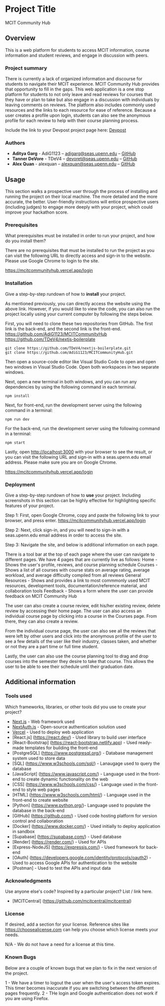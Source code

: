 # Project Title

MCIT Community Hub

## Overview

This is a web platform for students to access MCIT information, course information and student reviews, and engage in discussion with peers.

### Project summary

There is currently a lack of organized information and discourse for students to navigate their MCIT experience. MCIT Community Hub provides that opportunity to fill in the gaps. This web application is a one stop platform for students to not only leave and read reviews for courses that they have or plan to take but also engage in a discussion with individuals by leaving comments on reviews. The platform also includes commonly used resources and the links to each resource for ease of reference. Because a user creates a profile upon login, students can also see the anonymous profile for each review to help with their course planning process.

Include the link to your Devpost project page here: [Devpost](https://...)

### Authors

- **Aditya Garg** - AdiG1123 – adigarg@seas.upenn.edu – [GitHub](https://github.com/AdiG1123)
- **Tanner DeVore** - TDeV4 – devoret@seas.upenn.edu – [GitHub](https://github.com/TDeV4)
- **Alex Quan** - alexquan – alexquan@seas.upenn.edu – [GitHub](https://github.com/alexq-prog)

## Usage

This section walks a prospective user through the process of installing and running the project on their local machine. The more detailed and the more accurate, the better. User-friendly instructions will entice prospective users (including judges) to engage more deeply with your project, which could improve your hackathon score.

### Prerequisites

What prerequisites must be installed in order to run your project, and how do you install them?

There are no prerequisites that must be installed to run the project as you can visit the following URL to directly access and sign-in to the website. Please use Google Chrome to login to the site.

https://mcitcommunityhub.vercel.app/login

### Installation

Give a step-by-step rundown of how to **install** your project.

As mentioned previously, you can directly access the website using the above link. However, if you would like to view the code, you can also run the project locally using your current computer by following the steps below.

First, you will need to clone these two repositories from GitHub. The first link is the back-end, and the second link is the front-end.
https://github.com/AdiG1123/MCITCommunityHub
https://github.com/TDeV4/nextjs-boilerplate

```
git clone https://github.com/TDeV4/nextjs-boilerplate.git
git clone https://github.com/AdiG1123/MCITCommunityHub.git
```

Then open a source-code editor like Visual Studio Code to open and open two windows in Visual Studio Code. Open both workspaces in two separate windows.

Next, open a new terminal in both windows, and you can run any dependencies by using the following command in each terminal.

```
npm install
```

Next, for front-end, run the development server using the following command in a terminal:

```
npm run dev
```

For the back-end, run the development server using the following command in a terminal:

```
npm start
```

Lastly, open [http://localhost:3000](http://localhost:3000) with your browser to see the result, or you can visit the following URL and sign-in with a seas.upenn.edu email address. Please make sure you are on Google Chrome.

https://mcitcommunityhub.vercel.app/login

### Deployment

Give a step-by-step rundown of how to **use** your project. Including screenshots in this section can be highly effective for highlighting specific features of your project.

Step 1: First, open Google Chrome, copy and paste the following link to your browser, and press enter.
https://mcitcommunityhub.vercel.app/login

Step 2: Next, click sign-in, and you will need to sign-in with a seas.upenn.edu email address in order to access the site.

Step 3: Navigate the site, and below is additional information on each page.

There is a tool bar at the top of each page where the user can navigate to different pages. We have 4 pages that are currently live as follows:
Home - Shows the user's profile, reviews, and course planning schedule
Courses - Shows a list of all courses with course stats on average rating, average workload, and average difficulty compiled from all reviews
General Resources - Shows and provides a link to most commmonly used MCIT resources, development tools, documentation/reference material, and collaboration tools
Feedback - Shows a form where the user can provide feedback on MCIT Community Hub

The user can also create a course review, edit his/her existing review, delete review by accessing their home page. The user can also access an individual course page by clicking into a course in the Courses page. From there, they can also create a review.

From the individual course page, the user can also see all the reviews that were left by other users and click into the anonymous profile of the user to see a few details of the user like their industry, classes taken, and whether or not they are a part time or full time student.

Lastly, the user can also use the course planning tool to drag and drop courses into the semester they desire to take that course. This allows the user to be able to see their schedule until their graduation date.

## Additional information

### Tools used

Which frameworks, libraries, or other tools did you use to create your project?

- [Next.js](https://nextjs.org/) - Web framework used
- [NextAuth.js](https://next-auth.js.org/) - Open-source authentication solution used
- [Vercel](https://vercel.com/) - Used to deploy web application
- [React.js] (https://react.dev/) - Used library to build user interface
- [React-Bootstrap] (https://react-bootstrap.netlify.app) - Used ready-made templates for building the front-end
- [PostgreSQL] (https://www.postgresql.org/) - Database management system used to store data
- [SQL] (https://www.w3schools.com/sql/) - Lanaugage used to query the database
- [JavaScript] (https://www.javascript.com/) - Language used in the front-end to create dynamic functionality on the web
- [CSS] (https://www.w3schools.com/css/) - Language used in the front-end to style web pages
- [HTML] (https://www.w3schools.com/html/) - Language used in the front-end to create website
- [Python] (https://www.python.org/)- Language used to populate the database in the back-end
- [GitHub] (https://github.com/) - Used code hosting platform for version control and collaboration
- [Docker] (https://www.docker.com/) - Used initially to deploy application in sandbox
- [Supabase] (https://supabase.com/) - Used database
- [Render] (https://render.com/) - Used for APIs
- [Express-NodeJS] (https://expressjs.com/) - Used framework for back-end
- [OAuth] (https://developers.google.com/identity/protocols/oauth2) - Used to access Google APIs for authentication to the website
- [Postman] - Used to test the APIs and input data

### Acknowledgments

Use anyone else's code? Inspired by a particular project? List / link here.

- [MCITCentral] (https://github.com/mcitcentral/mcitcentral)

### License

If desired, add a section for your license. Reference sites like https://choosealicense.com can help you choose which license meets your needs.

N/A - We do not have a need for a license at this time.

### Known Bugs

Below are a couple of known bugs that we plan to fix in the next version of the project.

1 - We have a timer to logout the user when the user's access token expires. This timer becomes inaccurate if you are switching between the different pages frequently.
2 - THe login and Google authentication does not work if you are using Firefox.
